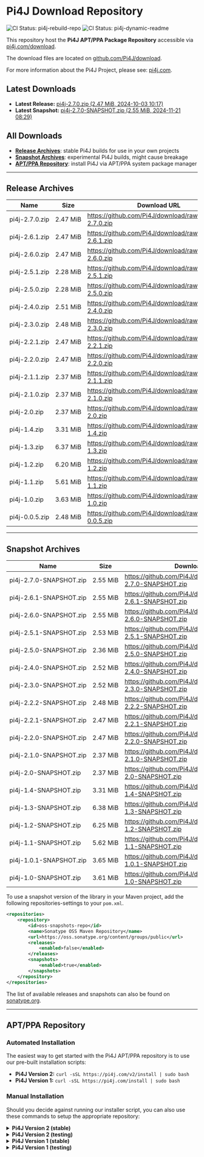 # Pi4J Download Repository

![CI Status: pi4j-rebuild-repo](https://github.com/Pi4J/download/workflows/pi4j-rebuild-repo/badge.svg)
![CI Status: pi4j-dynamic-readme](https://github.com/Pi4J/download/workflows/pi4j-dynamic-readme/badge.svg)

This repository host the **Pi4J APT/PPA Package Repository** accessible via [pi4j.com/download](https://pi4j.com/download).

The download files are located on [github.com/Pi4J/download](https://github.com/Pi4J/download).

For more information about the Pi4J Project, please see: [pi4j.com](https://pi4j.com/).

## Latest Downloads
- **Latest Release:** [pi4j-2.7.0.zip (2.47 MiB, 2024-10-03 10:17)](https://github.com/Pi4J/download/raw/main/pi4j-2.7.0.zip)
- **Latest Snapshot:** [pi4j-2.7.0-SNAPSHOT.zip (2.55 MiB, 2024-11-21 08:29)](https://github.com/Pi4J/download/raw/main/pi4j-2.7.0-SNAPSHOT.zip)

## All Downloads
- **[Release Archives](#release-archives)**: stable Pi4J builds for use in your own projects
- **[Snapshot Archives](#snapshot-archives)**: experimental Pi4J builds, might cause breakage
- **[APT/PPA Repository](#aptppa-repository)**: install Pi4J via APT/PPA system package manager

---

## Release Archives
<table>
<thead>
    <tr>
        <th>Name</th>
        <th>Size</th>
        <th>Download URL</th>
        <th>Date</th>
    </tr>
</thead>
<tbody>
<tr>
    <td nowrap>pi4j-2.7.0.zip</td>
    <td nowrap>2.47 MiB</td>
    <td><a href="https://github.com/Pi4J/download/raw/main/pi4j-2.7.0.zip">https://github.com/Pi4J/download/raw/main/pi4j-2.7.0.zip</a></td>
    <td nowrap>2024-10-03 10:17</td>
</tr>
<tr>
    <td nowrap>pi4j-2.6.1.zip</td>
    <td nowrap>2.47 MiB</td>
    <td><a href="https://github.com/Pi4J/download/raw/main/pi4j-2.6.1.zip">https://github.com/Pi4J/download/raw/main/pi4j-2.6.1.zip</a></td>
    <td nowrap>2024-07-29 06:07</td>
</tr>
<tr>
    <td nowrap>pi4j-2.6.0.zip</td>
    <td nowrap>2.47 MiB</td>
    <td><a href="https://github.com/Pi4J/download/raw/main/pi4j-2.6.0.zip">https://github.com/Pi4J/download/raw/main/pi4j-2.6.0.zip</a></td>
    <td nowrap>2024-04-29 13:04</td>
</tr>
<tr>
    <td nowrap>pi4j-2.5.1.zip</td>
    <td nowrap>2.28 MiB</td>
    <td><a href="https://github.com/Pi4J/download/raw/main/pi4j-2.5.1.zip">https://github.com/Pi4J/download/raw/main/pi4j-2.5.1.zip</a></td>
    <td nowrap>2024-03-21 08:51</td>
</tr>
<tr>
    <td nowrap>pi4j-2.5.0.zip</td>
    <td nowrap>2.28 MiB</td>
    <td><a href="https://github.com/Pi4J/download/raw/main/pi4j-2.5.0.zip">https://github.com/Pi4J/download/raw/main/pi4j-2.5.0.zip</a></td>
    <td nowrap>2024-03-19 08:25</td>
</tr>
<tr>
    <td nowrap>pi4j-2.4.0.zip</td>
    <td nowrap>2.51 MiB</td>
    <td><a href="https://github.com/Pi4J/download/raw/main/pi4j-2.4.0.zip">https://github.com/Pi4J/download/raw/main/pi4j-2.4.0.zip</a></td>
    <td nowrap>2023-10-24 07:47</td>
</tr>
<tr>
    <td nowrap>pi4j-2.3.0.zip</td>
    <td nowrap>2.48 MiB</td>
    <td><a href="https://github.com/Pi4J/download/raw/main/pi4j-2.3.0.zip">https://github.com/Pi4J/download/raw/main/pi4j-2.3.0.zip</a></td>
    <td nowrap>2023-02-03 15:54</td>
</tr>
<tr>
    <td nowrap>pi4j-2.2.1.zip</td>
    <td nowrap>2.47 MiB</td>
    <td><a href="https://github.com/Pi4J/download/raw/main/pi4j-2.2.1.zip">https://github.com/Pi4J/download/raw/main/pi4j-2.2.1.zip</a></td>
    <td nowrap>2022-10-17 07:49</td>
</tr>
<tr>
    <td nowrap>pi4j-2.2.0.zip</td>
    <td nowrap>2.47 MiB</td>
    <td><a href="https://github.com/Pi4J/download/raw/main/pi4j-2.2.0.zip">https://github.com/Pi4J/download/raw/main/pi4j-2.2.0.zip</a></td>
    <td nowrap>2022-08-29 08:51</td>
</tr>
<tr>
    <td nowrap>pi4j-2.1.1.zip</td>
    <td nowrap>2.37 MiB</td>
    <td><a href="https://github.com/Pi4J/download/raw/main/pi4j-2.1.1.zip">https://github.com/Pi4J/download/raw/main/pi4j-2.1.1.zip</a></td>
    <td nowrap>2021-12-10 15:46</td>
</tr>
<tr>
    <td nowrap>pi4j-2.1.0.zip</td>
    <td nowrap>2.37 MiB</td>
    <td><a href="https://github.com/Pi4J/download/raw/main/pi4j-2.1.0.zip">https://github.com/Pi4J/download/raw/main/pi4j-2.1.0.zip</a></td>
    <td nowrap>2021-11-17 19:44</td>
</tr>
<tr>
    <td nowrap>pi4j-2.0.zip</td>
    <td nowrap>2.37 MiB</td>
    <td><a href="https://github.com/Pi4J/download/raw/main/pi4j-2.0.zip">https://github.com/Pi4J/download/raw/main/pi4j-2.0.zip</a></td>
    <td nowrap>2021-07-14 13:12</td>
</tr>
<tr>
    <td nowrap>pi4j-1.4.zip</td>
    <td nowrap>3.31 MiB</td>
    <td><a href="https://github.com/Pi4J/download/raw/main/pi4j-1.4.zip">https://github.com/Pi4J/download/raw/main/pi4j-1.4.zip</a></td>
    <td nowrap>2021-03-02 16:39</td>
</tr>
<tr>
    <td nowrap>pi4j-1.3.zip</td>
    <td nowrap>6.37 MiB</td>
    <td><a href="https://github.com/Pi4J/download/raw/main/pi4j-1.3.zip">https://github.com/Pi4J/download/raw/main/pi4j-1.3.zip</a></td>
    <td nowrap>2021-01-29 19:36</td>
</tr>
<tr>
    <td nowrap>pi4j-1.2.zip</td>
    <td nowrap>6.20 MiB</td>
    <td><a href="https://github.com/Pi4J/download/raw/main/pi4j-1.2.zip">https://github.com/Pi4J/download/raw/main/pi4j-1.2.zip</a></td>
    <td nowrap>2021-01-29 19:36</td>
</tr>
<tr>
    <td nowrap>pi4j-1.1.zip</td>
    <td nowrap>5.61 MiB</td>
    <td><a href="https://github.com/Pi4J/download/raw/main/pi4j-1.1.zip">https://github.com/Pi4J/download/raw/main/pi4j-1.1.zip</a></td>
    <td nowrap>2021-01-29 19:36</td>
</tr>
<tr>
    <td nowrap>pi4j-1.0.zip</td>
    <td nowrap>3.63 MiB</td>
    <td><a href="https://github.com/Pi4J/download/raw/main/pi4j-1.0.zip">https://github.com/Pi4J/download/raw/main/pi4j-1.0.zip</a></td>
    <td nowrap>2021-01-29 19:36</td>
</tr>
<tr>
    <td nowrap>pi4j-0.0.5.zip</td>
    <td nowrap>2.48 MiB</td>
    <td><a href="https://github.com/Pi4J/download/raw/main/pi4j-0.0.5.zip">https://github.com/Pi4J/download/raw/main/pi4j-0.0.5.zip</a></td>
    <td nowrap>2021-01-29 19:36</td>
</tr>
</tbody>
</table>

---

## Snapshot Archives
<table>
<thead>
    <tr>
        <th>Name</th>
        <th>Size</th>
        <th>Download URL</th>
        <th>Date</th>
    </tr>
</thead>
<tbody>
<tr>
    <td nowrap>pi4j-2.7.0-SNAPSHOT.zip</td>
    <td nowrap>2.55 MiB</td>
    <td><a href="https://github.com/Pi4J/download/raw/main/pi4j-2.7.0-SNAPSHOT.zip">https://github.com/Pi4J/download/raw/main/pi4j-2.7.0-SNAPSHOT.zip</a></td>
    <td nowrap>2024-11-21 08:29</td>
</tr>
<tr>
    <td nowrap>pi4j-2.6.1-SNAPSHOT.zip</td>
    <td nowrap>2.55 MiB</td>
    <td><a href="https://github.com/Pi4J/download/raw/main/pi4j-2.6.1-SNAPSHOT.zip">https://github.com/Pi4J/download/raw/main/pi4j-2.6.1-SNAPSHOT.zip</a></td>
    <td nowrap>2024-08-27 09:07</td>
</tr>
<tr>
    <td nowrap>pi4j-2.6.0-SNAPSHOT.zip</td>
    <td nowrap>2.55 MiB</td>
    <td><a href="https://github.com/Pi4J/download/raw/main/pi4j-2.6.0-SNAPSHOT.zip">https://github.com/Pi4J/download/raw/main/pi4j-2.6.0-SNAPSHOT.zip</a></td>
    <td nowrap>2024-04-27 09:57</td>
</tr>
<tr>
    <td nowrap>pi4j-2.5.1-SNAPSHOT.zip</td>
    <td nowrap>2.53 MiB</td>
    <td><a href="https://github.com/Pi4J/download/raw/main/pi4j-2.5.1-SNAPSHOT.zip">https://github.com/Pi4J/download/raw/main/pi4j-2.5.1-SNAPSHOT.zip</a></td>
    <td nowrap>2024-04-19 11:33</td>
</tr>
<tr>
    <td nowrap>pi4j-2.5.0-SNAPSHOT.zip</td>
    <td nowrap>2.36 MiB</td>
    <td><a href="https://github.com/Pi4J/download/raw/main/pi4j-2.5.0-SNAPSHOT.zip">https://github.com/Pi4J/download/raw/main/pi4j-2.5.0-SNAPSHOT.zip</a></td>
    <td nowrap>2024-03-21 08:30</td>
</tr>
<tr>
    <td nowrap>pi4j-2.4.0-SNAPSHOT.zip</td>
    <td nowrap>2.52 MiB</td>
    <td><a href="https://github.com/Pi4J/download/raw/main/pi4j-2.4.0-SNAPSHOT.zip">https://github.com/Pi4J/download/raw/main/pi4j-2.4.0-SNAPSHOT.zip</a></td>
    <td nowrap>2024-01-11 08:58</td>
</tr>
<tr>
    <td nowrap>pi4j-2.3.0-SNAPSHOT.zip</td>
    <td nowrap>2.52 MiB</td>
    <td><a href="https://github.com/Pi4J/download/raw/main/pi4j-2.3.0-SNAPSHOT.zip">https://github.com/Pi4J/download/raw/main/pi4j-2.3.0-SNAPSHOT.zip</a></td>
    <td nowrap>2023-10-24 06:51</td>
</tr>
<tr>
    <td nowrap>pi4j-2.2.2-SNAPSHOT.zip</td>
    <td nowrap>2.48 MiB</td>
    <td><a href="https://github.com/Pi4J/download/raw/main/pi4j-2.2.2-SNAPSHOT.zip">https://github.com/Pi4J/download/raw/main/pi4j-2.2.2-SNAPSHOT.zip</a></td>
    <td nowrap>2023-01-10 08:40</td>
</tr>
<tr>
    <td nowrap>pi4j-2.2.1-SNAPSHOT.zip</td>
    <td nowrap>2.47 MiB</td>
    <td><a href="https://github.com/Pi4J/download/raw/main/pi4j-2.2.1-SNAPSHOT.zip">https://github.com/Pi4J/download/raw/main/pi4j-2.2.1-SNAPSHOT.zip</a></td>
    <td nowrap>2022-10-17 07:24</td>
</tr>
<tr>
    <td nowrap>pi4j-2.2.0-SNAPSHOT.zip</td>
    <td nowrap>2.47 MiB</td>
    <td><a href="https://github.com/Pi4J/download/raw/main/pi4j-2.2.0-SNAPSHOT.zip">https://github.com/Pi4J/download/raw/main/pi4j-2.2.0-SNAPSHOT.zip</a></td>
    <td nowrap>2022-08-29 08:37</td>
</tr>
<tr>
    <td nowrap>pi4j-2.1.0-SNAPSHOT.zip</td>
    <td nowrap>2.37 MiB</td>
    <td><a href="https://github.com/Pi4J/download/raw/main/pi4j-2.1.0-SNAPSHOT.zip">https://github.com/Pi4J/download/raw/main/pi4j-2.1.0-SNAPSHOT.zip</a></td>
    <td nowrap>2021-10-26 12:07</td>
</tr>
<tr>
    <td nowrap>pi4j-2.0-SNAPSHOT.zip</td>
    <td nowrap>2.37 MiB</td>
    <td><a href="https://github.com/Pi4J/download/raw/main/pi4j-2.0-SNAPSHOT.zip">https://github.com/Pi4J/download/raw/main/pi4j-2.0-SNAPSHOT.zip</a></td>
    <td nowrap>2021-09-04 07:48</td>
</tr>
<tr>
    <td nowrap>pi4j-1.4-SNAPSHOT.zip</td>
    <td nowrap>3.31 MiB</td>
    <td><a href="https://github.com/Pi4J/download/raw/main/pi4j-1.4-SNAPSHOT.zip">https://github.com/Pi4J/download/raw/main/pi4j-1.4-SNAPSHOT.zip</a></td>
    <td nowrap>2021-03-02 16:39</td>
</tr>
<tr>
    <td nowrap>pi4j-1.3-SNAPSHOT.zip</td>
    <td nowrap>6.38 MiB</td>
    <td><a href="https://github.com/Pi4J/download/raw/main/pi4j-1.3-SNAPSHOT.zip">https://github.com/Pi4J/download/raw/main/pi4j-1.3-SNAPSHOT.zip</a></td>
    <td nowrap>2021-01-29 19:36</td>
</tr>
<tr>
    <td nowrap>pi4j-1.2-SNAPSHOT.zip</td>
    <td nowrap>6.25 MiB</td>
    <td><a href="https://github.com/Pi4J/download/raw/main/pi4j-1.2-SNAPSHOT.zip">https://github.com/Pi4J/download/raw/main/pi4j-1.2-SNAPSHOT.zip</a></td>
    <td nowrap>2021-01-29 19:36</td>
</tr>
<tr>
    <td nowrap>pi4j-1.1-SNAPSHOT.zip</td>
    <td nowrap>5.62 MiB</td>
    <td><a href="https://github.com/Pi4J/download/raw/main/pi4j-1.1-SNAPSHOT.zip">https://github.com/Pi4J/download/raw/main/pi4j-1.1-SNAPSHOT.zip</a></td>
    <td nowrap>2021-01-29 19:36</td>
</tr>
<tr>
    <td nowrap>pi4j-1.0.1-SNAPSHOT.zip</td>
    <td nowrap>3.65 MiB</td>
    <td><a href="https://github.com/Pi4J/download/raw/main/pi4j-1.0.1-SNAPSHOT.zip">https://github.com/Pi4J/download/raw/main/pi4j-1.0.1-SNAPSHOT.zip</a></td>
    <td nowrap>2021-01-30 05:27</td>
</tr>
<tr>
    <td nowrap>pi4j-1.0-SNAPSHOT.zip</td>
    <td nowrap>3.61 MiB</td>
    <td><a href="https://github.com/Pi4J/download/raw/main/pi4j-1.0-SNAPSHOT.zip">https://github.com/Pi4J/download/raw/main/pi4j-1.0-SNAPSHOT.zip</a></td>
    <td nowrap>2021-01-29 19:36</td>
</tr>
</tbody>
</table>

To use a snapshot version of the library in your Maven project, add the following repositories-settings to your `pom.xml`.

```xml
<repositories>
    <repository>
        <id>oss-snapshots-repo</id>
        <name>Sonatype OSS Maven Repository</name>
        <url>https://oss.sonatype.org/content/groups/public</url>
        <releases>
            <enabled>false</enabled>
        </releases>
        <snapshots>
            <enabled>true</enabled>
        </snapshots>
    </repository>
</repositories>
```

The list of available releases and snapshots can also be found on [sonatype.org](https://oss.sonatype.org/#nexus-search;quick~pi4j-core).

---

## APT/PPA Repository
### Automated Installation
The easiest way to get started with the Pi4J APT/PPA repository is to use our pre-built installation scripts:

- **Pi4J Version 2:** `curl -sSL https://pi4j.com/v2/install | sudo bash`
- **Pi4J Version 1:** `curl -sSL https://pi4j.com/install | sudo bash`

### Manual Installation
Should you decide against running our installer script, you can also use these commands to setup the appropriate repository:

<details>
<summary><b>Pi4J Version 2 (stable)</b></summary>

<pre><code>wget -qO- https://pi4j.com/pi4j.gpg | sudo apt-key add -
echo 'deb [arch=all] https://pi4j.com/download v2 stable' | sudo tee /etc/apt/sources.list.d/pi4j.list
sudo apt update
sudo apt install pi4j</code></pre>

</details>

<details>
<summary><b>Pi4J Version 2 (testing)</b></summary>

<pre><code>wget -qO- https://pi4j.com/pi4j.gpg | sudo apt-key add -
echo 'deb [arch=all] https://pi4j.com/download v2 testing' | sudo tee /etc/apt/sources.list.d/pi4j.list
sudo apt update
sudo apt install pi4j</code></pre>

</details>

<details>
<summary><b>Pi4J Version 1 (stable)</b></summary>

<pre><code>wget -qO- https://pi4j.com/pi4j.gpg | sudo apt-key add -
echo 'deb [arch=all] https://pi4j.com/download v1 stable' | sudo tee /etc/apt/sources.list.d/pi4j.list
sudo apt update
sudo apt install pi4j</code></pre>

</details>

<details>
<summary><b>Pi4J Version 1 (testing)</b></summary>

<pre><code>wget -qO- https://pi4j.com/pi4j.gpg | sudo apt-key add -
echo 'deb [arch=all] https://pi4j.com/download v1 testing' | sudo tee /etc/apt/sources.list.d/pi4j.list
sudo apt update
sudo apt install pi4j</code></pre>

</details>
